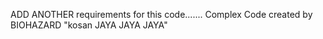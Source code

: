 ADD ANOTHER requirements for this code.......
Complex Code created by BIOHAZARD "kosan JAYA JAYA JAYA"

